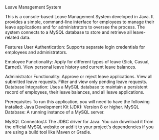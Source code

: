 Leave Management System

This is a console-based Leave Management System developed in Java. It provides a simple, command-line interface for employees to manage their leave applications and for administrators to oversee the process. The system connects to a MySQL database to store and retrieve all leave-related data.

Features
User Authentication: Supports separate login credentials for employees and administrators.

Employee Functionality:
Apply for different types of leave (Sick, Casual, Earned).
View personal leave history and current leave balances.

Administrator Functionality:
Approve or reject leave applications.
View all submitted leave requests.
Filter and view only pending leave requests.
Database Integration: Uses a MySQL database to maintain a persistent record of employees, their leave balances, and all leave applications.

Prerequisites
To run this application, you will need to have the following installed:
Java Development Kit (JDK): Version 8 or higher.
MySQL Database: A running instance of a MySQL server.

MySQL Connector/J: The JDBC driver for Java. You can download it from the official MySQL website or add it to your project's dependencies if you are using a build tool like Maven or Gradle.
